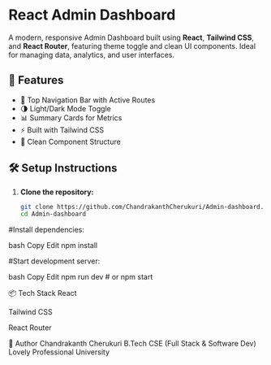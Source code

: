 # React Admin Dashboard

A modern, responsive Admin Dashboard built using **React**, **Tailwind CSS**, and **React Router**, featuring theme toggle and clean UI components. Ideal for managing data, analytics, and user interfaces.

## 🚀 Features

- 🧭 Top Navigation Bar with Active Routes
- 🌗 Light/Dark Mode Toggle
- 📊 Summary Cards for Metrics
- ⚡ Built with Tailwind CSS
- 📁 Clean Component Structure



## 🛠️ Setup Instructions

1. **Clone the repository:**
   ```bash
   git clone https://github.com/ChandrakanthCherukuri/Admin-dashboard.git
   cd Admin-dashboard


#Install dependencies:

bash
Copy
Edit
npm install


#Start development server:

bash
Copy
Edit
npm run dev  # or npm start



📦 Tech Stack
React

Tailwind CSS

React Router



👤 Author
Chandrakanth Cherukuri
B.Tech CSE (Full Stack & Software Dev)
Lovely Professional University

